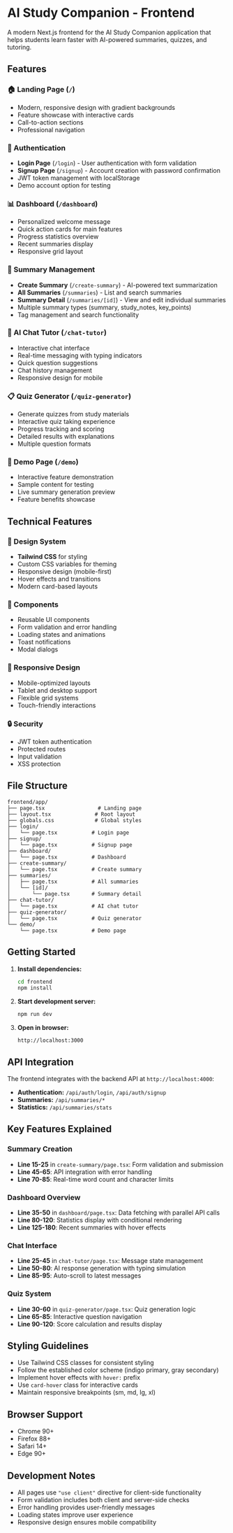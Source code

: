 # AI Study Companion - Frontend

A modern Next.js frontend for the AI Study Companion application that helps students learn faster with AI-powered summaries, quizzes, and tutoring.

## Features

### 🏠 Landing Page (`/`)

- Modern, responsive design with gradient backgrounds
- Feature showcase with interactive cards
- Call-to-action sections
- Professional navigation

### 🔐 Authentication

- **Login Page** (`/login`) - User authentication with form validation
- **Signup Page** (`/signup`) - Account creation with password confirmation
- JWT token management with localStorage
- Demo account option for testing

### 📊 Dashboard (`/dashboard`)

- Personalized welcome message
- Quick action cards for main features
- Progress statistics overview
- Recent summaries display
- Responsive grid layout

### 📝 Summary Management

- **Create Summary** (`/create-summary`) - AI-powered text summarization
- **All Summaries** (`/summaries`) - List and search summaries
- **Summary Detail** (`/summaries/[id]`) - View and edit individual summaries
- Multiple summary types (summary, study_notes, key_points)
- Tag management and search functionality

### 🧠 AI Chat Tutor (`/chat-tutor`)

- Interactive chat interface
- Real-time messaging with typing indicators
- Quick question suggestions
- Chat history management
- Responsive design for mobile

### 📋 Quiz Generator (`/quiz-generator`)

- Generate quizzes from study materials
- Interactive quiz taking experience
- Progress tracking and scoring
- Detailed results with explanations
- Multiple question formats

### 🎯 Demo Page (`/demo`)

- Interactive feature demonstration
- Sample content for testing
- Live summary generation preview
- Feature benefits showcase

## Technical Features

### 🎨 Design System

- **Tailwind CSS** for styling
- Custom CSS variables for theming
- Responsive design (mobile-first)
- Hover effects and transitions
- Modern card-based layouts

### 🔧 Components

- Reusable UI components
- Form validation and error handling
- Loading states and animations
- Toast notifications
- Modal dialogs

### 📱 Responsive Design

- Mobile-optimized layouts
- Tablet and desktop support
- Flexible grid systems
- Touch-friendly interactions

### 🔒 Security

- JWT token authentication
- Protected routes
- Input validation
- XSS protection

## File Structure

```
frontend/app/
├── page.tsx                 # Landing page
├── layout.tsx              # Root layout
├── globals.css             # Global styles
├── login/
│   └── page.tsx           # Login page
├── signup/
│   └── page.tsx           # Signup page
├── dashboard/
│   └── page.tsx           # Dashboard
├── create-summary/
│   └── page.tsx           # Create summary
├── summaries/
│   ├── page.tsx           # All summaries
│   └── [id]/
│       └── page.tsx       # Summary detail
├── chat-tutor/
│   └── page.tsx           # AI chat tutor
├── quiz-generator/
│   └── page.tsx           # Quiz generator
└── demo/
    └── page.tsx           # Demo page
```

## Getting Started

1. **Install dependencies:**

   ```bash
   cd frontend
   npm install
   ```

2. **Start development server:**

   ```bash
   npm run dev
   ```

3. **Open in browser:**
   ```
   http://localhost:3000
   ```

## API Integration

The frontend integrates with the backend API at `http://localhost:4000`:

- **Authentication:** `/api/auth/login`, `/api/auth/signup`
- **Summaries:** `/api/summaries/*`
- **Statistics:** `/api/summaries/stats`

## Key Features Explained

### Summary Creation

- **Line 15-25** in `create-summary/page.tsx`: Form validation and submission
- **Line 45-65**: API integration with error handling
- **Line 70-85**: Real-time word count and character limits

### Dashboard Overview

- **Line 35-50** in `dashboard/page.tsx`: Data fetching with parallel API calls
- **Line 80-120**: Statistics display with conditional rendering
- **Line 125-180**: Recent summaries with hover effects

### Chat Interface

- **Line 25-45** in `chat-tutor/page.tsx`: Message state management
- **Line 50-80**: AI response generation with typing simulation
- **Line 85-95**: Auto-scroll to latest messages

### Quiz System

- **Line 30-60** in `quiz-generator/page.tsx`: Quiz generation logic
- **Line 65-85**: Interactive question navigation
- **Line 90-120**: Score calculation and results display

## Styling Guidelines

- Use Tailwind CSS classes for consistent styling
- Follow the established color scheme (indigo primary, gray secondary)
- Implement hover effects with `hover:` prefix
- Use `card-hover` class for interactive cards
- Maintain responsive breakpoints (sm, md, lg, xl)

## Browser Support

- Chrome 90+
- Firefox 88+
- Safari 14+
- Edge 90+

## Development Notes

- All pages use `"use client"` directive for client-side functionality
- Form validation includes both client and server-side checks
- Error handling provides user-friendly messages
- Loading states improve user experience
- Responsive design ensures mobile compatibility

